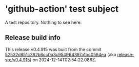 # 'github-action' test subject

A test repository. Nothing to see here.


## Release build info

This release v0.4.915 was built from the commit [52532d851c392b6cc0a3c954964397a1bc0594ea](https://github.com/kattecon/gh-release-test-ga/tree/52532d851c392b6cc0a3c954964397a1bc0594ea) (aka [release-src/v0.4.915](https://github.com/kattecon/gh-release-test-ga/tree/release-src/v0.4.915)) on 2024-12-14T02:54:22.086Z.
        